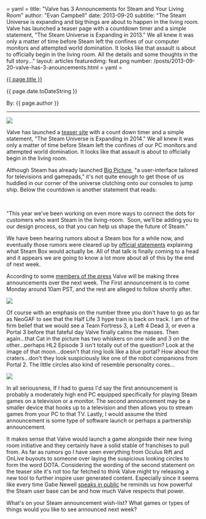 = yaml =
title: "Valve has 3 Announcements for Steam and Your Living Room"
author: "Evan Campbell"
date: 2013-09-20
subtitle: "The Steam Universe is expanding and big things are about to happen in the living room. Valve has launched a teaser page with a countdown timer and a simple statement, "The Steam Universe is Expanding in 2013." We all knew it was only a matter of time before Steam left the confines of our computer monitors and attempted world domination. It looks like that assault is about to officially begin in the living room. All the details and some thoughts in the full story..."
layout: articles
featuredimg: feat.png
number: /posts/2013-09-20-valve-has-3-anouncements.html
= yaml =

<a href="{{ page.url }}" class='postTitleLink'><p class='postTitle'>{{ page.title }}</p></a>
<p class='postPublished'>{{ page.date.toDateString }}</p>
<p class='postAuthor'>By: {{ page.author }}</p>
<hr>

<img src='/images/forPosts/steam-countdown-tv.png' class='articlesImgCenter'>
<p>Valve has launched a <a href="http://store.steampowered.com/livingroom/">teaser site</a> with a count down timer and a simple statement, "The Steam Universe is Expanding in 2014." We all knew it was only a matter of time before Steam left the confines of our PC monitors and attempted world domination. It looks like that assault is about to officially begin in the living room.

<p>Although Steam has already launched <a href="http://store.steampowered.com/bigpicture/">Big Picture</a>, "a user-interface tailored for televisions and gamepads," it's not quite enough to get those of us huddled in our corner of the universe clutching onto our consoles to jump ship. Below the countdown is another statement that reads:</p>

&nbsp;<p>"This year we’ve been working on even more ways to connect the dots for customers who want Steam in the living-room.
&nbsp;Soon, we’ll be adding you to our design process, so that you can help us shape the future of Steam."</p>

<p>We have been hearing rumors about a Steam box for a while now, and eventually those rumors were cleared up by <a href="http://www.theverge.com/2013/1/8/3852144/gabe-newell-interview-steam-box-future-of-gaming">official statements</a> explaining what Steam Box would actually be. All of that talk is finally coming to a head and it appears we are going to know a lot more about all of this by the end of next week.</p>

<p>According to some <a href="https://twitter.com/geoffkeighley/status/381097222307192832">members of the press</a> Valve will be making three announcements over the next week. The First announcement is to come Monday around 10am PST, and the rest are alleged to follow shortly after.</p>

<img src='/images/forPosts/steam-countdown-cat' class='articlesImgCenter'>
<p>Of course with an emphasis on the number three you don't have to go as far as NeoGAF to see that the Half Life 3 hype train is back on track. I am of the firm belief that we would see a Team Fortress 3, a Left 4 Dead 3, or even a Portal 3 before that fateful day Valve finally calms the masses. Then again...that Cat in the picture has two whiskers on one side and 3 on the other...perhaps HL2 Episode 3 isn't totally out of the question? Look at the image of that moon...doesn't that ring look like a blue portal? How about the craters...don't they look suspiciously like one of the robot companions from Portal 2. The little circles also kind of resemble personality cores...</p>

<img src='/images/forPosts/steam-countdown-3circles' class='articlesImgCenter'>

<p>In all seriousness, If I had to guess I'd say the first announcement is probably a moderately high end PC equipped specifically for playing Steam games on a television or a monitor. The second announcement may be a smaller device that hooks up to a television and then allows you to stream games from your PC to that TV. Lastly, I would assume the third announcement is some type of software launch or perhaps a partnership announcement.</p>

<p>It makes sense that Valve would launch a game alongside their new living room initiative and they certainly have a solid stable of franchises to pull from. As far as rumors go I have seen everything from Oculus Rift and OnLive buyouts to someone over laying the suspicious looking circles to form the word DOTA. Considering the wording of the second statement on the teaser site it's not too far fetched to think Valve might try releasing a new tool to further inspire user generated content. Especially since it seems like every time Gabe Newell <a href="http://www.youtube.com/watch?v=Gzn6E2m3otg">speaks in public</a> he reminds us how powerful the Steam user base can be and how much Valve respects that power.</p>

<p>What's on your Steam announcement wish-list? What games or types of things would you like to see announced next week?</p>














